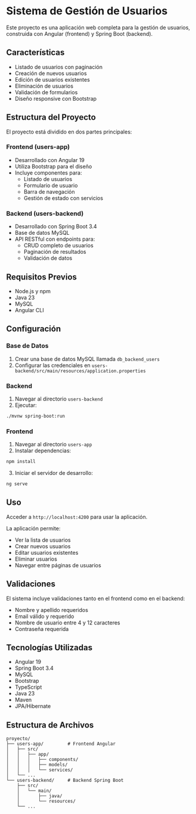 # Sistema de Gestión de Usuarios

Este proyecto es una aplicación web completa para la gestión de usuarios, construida con Angular (frontend) y Spring Boot (backend).

## Características

- Listado de usuarios con paginación
- Creación de nuevos usuarios
- Edición de usuarios existentes
- Eliminación de usuarios
- Validación de formularios
- Diseño responsive con Bootstrap

## Estructura del Proyecto

El proyecto está dividido en dos partes principales:

### Frontend (users-app)

- Desarrollado con Angular 19
- Utiliza Bootstrap para el diseño
- Incluye componentes para:
  - Listado de usuarios
  - Formulario de usuario
  - Barra de navegación
  - Gestión de estado con servicios

### Backend (users-backend)

- Desarrollado con Spring Boot 3.4
- Base de datos MySQL
- API RESTful con endpoints para:
  - CRUD completo de usuarios
  - Paginación de resultados
  - Validación de datos

## Requisitos Previos

- Node.js y npm
- Java 23
- MySQL
- Angular CLI

## Configuración

### Base de Datos

1. Crear una base de datos MySQL llamada `db_backend_users`
2. Configurar las credenciales en `users-backend/src/main/resources/application.properties`

### Backend

1. Navegar al directorio `users-backend`
2. Ejecutar:
```bash
./mvnw spring-boot:run
```

### Frontend

1. Navegar al directorio `users-app`
2. Instalar dependencias:
```bash
npm install
```
3. Iniciar el servidor de desarrollo:
```bash
ng serve
```

## Uso

Acceder a `http://localhost:4200` para usar la aplicación.

La aplicación permite:
- Ver la lista de usuarios
- Crear nuevos usuarios
- Editar usuarios existentes
- Eliminar usuarios
- Navegar entre páginas de usuarios

## Validaciones

El sistema incluye validaciones tanto en el frontend como en el backend:

- Nombre y apellido requeridos
- Email válido y requerido
- Nombre de usuario entre 4 y 12 caracteres
- Contraseña requerida

## Tecnologías Utilizadas

- Angular 19
- Spring Boot 3.4
- MySQL
- Bootstrap
- TypeScript
- Java 23
- Maven
- JPA/Hibernate

## Estructura de Archivos

```
proyecto/
├── users-app/         # Frontend Angular
│   ├── src/
│   │   ├── app/
│   │   │   ├── components/
│   │   │   ├── models/
│   │   │   └── services/
│   └── ...
└── users-backend/     # Backend Spring Boot
    ├── src/
    │   └── main/
    │       ├── java/
    │       └── resources/
    └── ...
```
